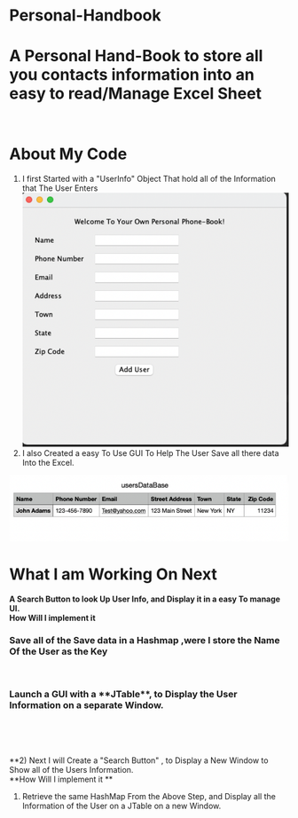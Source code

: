 # Personal-Handbook
<h1> A Personal Hand-Book to store all you contacts information into an easy to read/Manage Excel Sheet</h1><br />

# About My Code<br />
1) I first Started with a "UserInfo" Object That hold all of the Information that The User Enters<br />
 <img src="Screen-Shots/Screen Shot 2021-10-05 at 9.10.25 PM.png" /><br />
2) I also Created a easy To Use GUI To Help The User Save all there data Into the Excel.<br />

<img src="Screen-Shots/Screen Shot 2021-10-05 at 9.11.42 PM.png" /><br />

# What I am Working On Next
**A Search Button to look Up User Info, and Display it in a easy To manage UI.**<br />
**How Will I implement it**<br />
<h3> Save all of the Save data in a Hashmap ,were I store the Name Of the User as the Key</h3><br />
<h3>Launch a GUI with a **JTable**, to Display the User Information on a separate Window.</h3><br />

<br />
<br />

**2) Next I will Create a "Search Button" , to Display a New Window to Show all of the Users Information.<br />
**How Will I implement it **<br />
1) Retrieve the same HashMap From the Above Step, and Display all the Information of the User on a JTable on a new Window. <br />
